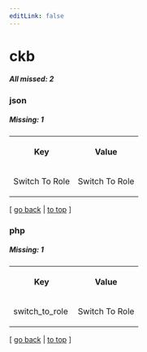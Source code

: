 ```yaml
---
editLink: false
---
```


# ckb

##### All missed: 2


### json

##### Missing: 1

<table width="100%">
<tr><th width="50%">

Key

</th><th width="50%">

Value

</th></tr>
<tr><td width="50%">

Switch To Role

</td><td width="50%">

Switch To Role

</td></tr>
</table>

[ [go back](../status.md) | [to top](#) ]



### php

##### Missing: 1

<table width="100%">
<tr><th width="50%">

Key

</th><th width="50%">

Value

</th></tr>
<tr><td width="50%">

switch_to_role

</td><td width="50%">

Switch To Role

</td></tr>
</table>

[ [go back](../status.md) | [to top](#) ]


